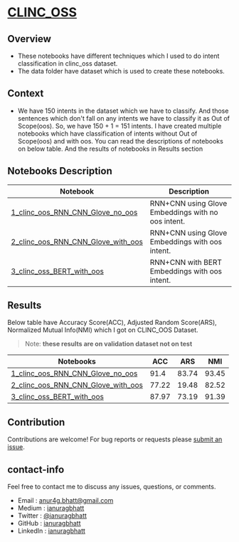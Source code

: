 # [CLINC_OSS](https://www.tensorflow.org/datasets/catalog/clinc_oos)

## Overview

* These notebooks have different techniques which I used to do intent classification in clinc_oss dataset.
* The data folder have dataset which is used to create these notebooks.

## Context

* We have 150 intents in the dataset which we have to classify. And those sentences which don't fall on any intents we have to classify it as Out of Scope(oos). So, we have 150 + 1 = 151 intents. I have created multiple notebooks which have classification of intents without Out of Scope(oos) and with oos. You can read the descriptions of notebooks on below table. And the results of notebooks in Results section

## Notebooks Description

| Notebook | Description |
|--------------------------------------------------------------------------------------------------------------|-------------------------------------------------------------------------------------------------------------------------------------------------------------------|
| [1_clinc_oos_RNN_CNN_Glove_no_oos](https://github.com/ianuragbhatt/clinc_oos/blob/main/1_clinc_oos_RNN_CNN_Glove_no_oos.ipynb) | RNN+CNN using Glove Embeddings with no oos intent.  |
| [2_clinc_oos_RNN_CNN_Glove_with_oos](https://github.com/ianuragbhatt/clinc_oos/blob/main/2_clinc_oos_RNN_CNN_Glove_with_oos.ipynb) | RNN+CNN using Glove Embeddings with oos intent. |
| [3_clinc_oss_BERT_with_oos](https://github.com/ianuragbhatt/clinc_oos/blob/main/3_clinc_oss_BERT_with_oos.ipynb) | RNN+CNN with BERT Embeddings with oos intent. |

## Results

Below table have Accuracy Score(ACC), Adjusted Random Score(ARS), Normalized Mutual Info(NMI) which I got on CLINC_OOS Dataset.
> Note: **these results are on validation dataset not on test**

| Notebooks| ACC  | ARS  | NMI  |
|-----------|--------|--------|------------|
| [1_clinc_oos_RNN_CNN_Glove_no_oos](https://github.com/ianuragbhatt/clinc_oos/blob/main/1_clinc_oos_RNN_CNN_Glove_no_oos.ipynb)  | 91.4  | 83.74  | 93.45  |
| [2_clinc_oos_RNN_CNN_Glove_with_oos](https://github.com/ianuragbhatt/clinc_oos/blob/main/2_clinc_oos_RNN_CNN_Glove_with_oos.ipynb)  | 77.22  | 19.48  | 82.52  |
| [3_clinc_oss_BERT_with_oos](https://github.com/ianuragbhatt/clinc_oos/blob/main/3_clinc_oss_BERT_with_oos.ipynb)  | 87.97  | 73.19  | 91.39  |

## Contribution

Contributions are welcome!  For bug reports or requests please [submit an issue](https://github.com/ianuragbhatt/clinc_oos/issues).

## contact-info

Feel free to contact me to discuss any issues, questions, or comments.

* Email : [anur4g.bhatt@gmail.com](mailto:anur4g.bhatt@gmail.com)
* Medium : [ianuragbhatt](https://ianuragbhatt.medium.com/)
* Twitter : [@ianuragbhatt](https://twitter.com/ianuragbhatt)
* GitHub : [ianuragbhatt](https://github.com/ianuragbhatt)
* LinkedIn : [ianuragbhatt](https://www.linkedin.com/in/ianuragbhatt)

